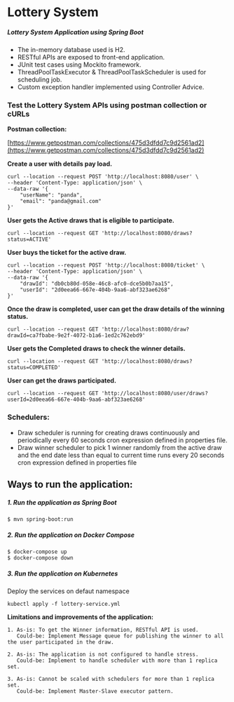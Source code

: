 # Lottery System

##### Lottery System Application using Spring Boot

- The in-memory database used is H2.
- RESTful APIs are exposed to front-end application.
- JUnit test cases using Mockito framework.
- ThreadPoolTaskExecutor & ThreadPoolTaskScheduler is used for scheduling job.
- Custom exception handler implemented using Controller Advice.

### Test the Lottery System APIs using postman collection or cURLs

**Postman collection:**

[https://www.getpostman.com/collections/475d3dfdd7c9d2561ad2](https://www.getpostman.com/collections/475d3dfdd7c9d2561ad2)

**Create a user with details pay load.**

	curl --location --request POST 'http://localhost:8080/user' \
	--header 'Content-Type: application/json' \
	--data-raw '{
    	"userName": "panda",
    	"email": "panda@gmail.com"
	}'

**User gets the Active draws that is eligible to participate.**

	curl --location --request GET 'http://localhost:8080/draws?status=ACTIVE'

**User buys the ticket for the active draw.**

	curl --location --request POST 'http://localhost:8080/ticket' \
	--header 'Content-Type: application/json' \
	--data-raw '{
    	"drawId": "db0cb80d-058e-46c8-afc0-dce5b0b7aa15",
    	"userId": "2d0eea66-667e-404b-9aa6-abf323ae6268"
	}'
	
**Once the draw is completed, user can get the draw details of the winning status.**
	
	curl --location --request GET 'http://localhost:8080/draw?drawId=ca7fbabe-9e2f-4072-b1a6-1ed2c762ebd9'
	
**User gets the Completed draws to check the winner details.**

	curl --location --request GET 'http://localhost:8080/draws?status=COMPLETED'
	
**User can get the draws participated.**

	curl --location --request GET 'http://localhost:8080/user/draws?userId=2d0eea66-667e-404b-9aa6-abf323ae6268'
	
### Schedulers:

- Draw scheduler is running for creating draws continuously and periodically every 60 seconds cron expression defined in properties file.
- Draw winner scheduler to pick 1 winner randomly from the active draw and the end date less than equal to current time runs every 20 seconds cron expression defined in properties file

## Ways to run the application:

##### 1. Run the application as Spring Boot

	$ mvn spring-boot:run

##### 2. Run the application on Docker Compose

	$ docker-compose up
	$ docker-compose down

##### 3. Run the application on Kubernetes

Deploy the services on defaut namespace
	
	kubectl apply -f lottery-service.yml
	
**Limitations and improvements of the application:**

	1. As-is: To get the Winner information, RESTful API is used.
	   Could-be: Implement Message queue for publishing the winner to all the user participated in the draw.

	2. As-is: The application is not configured to handle stress.
	   Could-be: Implement to handle scheduler with more than 1 replica set.

	3. As-is: Cannot be scaled with schedulers for more than 1 replica set.
	   Could-be: Implement Master-Slave executor pattern.